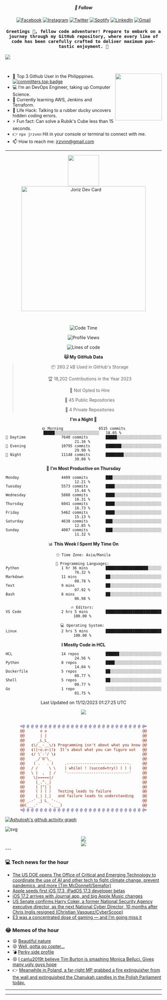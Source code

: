 <h5 align="center">💬 Follow</h5>
<div align="center">

[![Facebook](https://img.shields.io/badge/Facebook-%231877F2.svg?style=for-the-badge&logo=Facebook&logoColor=white)](https://www.facebook.com/Horisyo/)
[![Instagram](https://img.shields.io/badge/Instagram-%23E4405F.svg?style=for-the-badge&logo=Instagram&logoColor=white)](https://www.instagram.com/jrzvnn_/)
[![Twitter](https://img.shields.io/badge/Twitter-%231DA1F2.svg?style=for-the-badge&logo=Twitter&logoColor=white)](https://twitter.com/jrz_studies)
[![Spotify](https://img.shields.io/badge/Spotify-%231ED760.svg?style=for-the-badge&logo=Spotify&logoColor=white)](https://open.spotify.com/user/217td4qrc6mzqjodfalmzjpdi?si=b93099b9078c4ccb)
[![LinkedIn](https://img.shields.io/badge/LinkedIn-%230077B5.svg?style=for-the-badge&logo=LinkedIn&logoColor=white)](https://www.linkedin.com/in/jrz-vnn/)
[![Gmail](https://img.shields.io/badge/Gmail-D14836?style=for-the-badge&logo=gmail&logoColor=white)](mailto:jrzvnn@gmail.com)

</div>
<h4 align="center"><samp>Greetings 👋, fellow code adventurer! Prepare to embark on a journey through my GitHub repository, where every line of code has been carefully crafted to deliver maximum pun-tastic enjoyment. 🚀 </samp></h4>

<!--horizontal divider(gradiant)-->
<img src="https://user-images.githubusercontent.com/73097560/115834477-dbab4500-a447-11eb-908a-139a6edaec5c.gif">

&nbsp; 

<img align='right' src='https://github.com/Rishit-dagli/Rishit-dagli/blob/master/images/octocat-anime.gif' width='150"'>

- 🚀 Top 3 Github User in the Philipppines. [![committers.top badge](https://user-badge.committers.top/philippines/jrzvnn.svg)](https://user-badge.committers.top/philippines/USERNAME)
- 💻 I’m an DevOps Engineer, taking up Computer Science.
- 🤖 Currently learning AWS, Jenkins and Terraform.
- 🎯 Life Hack: Talking to a rubber ducky uncovers hidden coding errors.
- ⚡ Fun fact: Can solve a Rubik's Cube less than 15 seconds.
- 👉 `npx jrzvnn` Hit in your console or terminal to connect with me.
- 📫 How to reach me: jrzvnn@gmail.com

---

<!--🖼️OCTOCAT-->
<p align="center">

<img src="https://media.giphy.com/media/IP7sarl7C5lSFCw9rG/giphy.gif"  width="100px" height="100px">
<br />
<a href="https://app.daily.dev/jorizvillanueva"><img src="https://github.com/jrzvnn/jrzvnn/blob/main/devcard.svg" width="400" alt="Joriz Dev Card"/></a>
</p>

<br />
<div align="center">

<!--START_SECTION:waka-->
![Code Time](http://img.shields.io/badge/Code%20Time-227%20hrs%2053%20mins-blue)

![Profile Views](http://img.shields.io/badge/Profile%20Views-59-blue)

![Lines of code](https://img.shields.io/badge/From%20Hello%20World%20I%27ve%20Written-1.6%20million%20lines%20of%20code-blue)

**🐱 My GitHub Data** 

> 📦 260.2 kB Used in GitHub's Storage 
 > 
> 🏆 18,202 Contributions in the Year 2023
 > 
> 🚫 Not Opted to Hire
 > 
> 📜 45 Public Repositories 
 > 
> 🔑 4 Private Repositories 
 > 
**I'm a Night 🦉** 

```text
🌞 Morning                6515 commits        █████░░░░░░░░░░░░░░░░░░░░   18.05 % 
🌆 Daytime                7640 commits        █████░░░░░░░░░░░░░░░░░░░░   21.16 % 
🌃 Evening                10795 commits       ███████░░░░░░░░░░░░░░░░░░   29.90 % 
🌙 Night                  11148 commits       ████████░░░░░░░░░░░░░░░░░   30.88 % 
```
📅 **I'm Most Productive on Thursday** 

```text
Monday                   4409 commits        ███░░░░░░░░░░░░░░░░░░░░░░   12.21 % 
Tuesday                  5573 commits        ████░░░░░░░░░░░░░░░░░░░░░   15.44 % 
Wednesday                5888 commits        ████░░░░░░░░░░░░░░░░░░░░░   16.31 % 
Thursday                 6041 commits        ████░░░░░░░░░░░░░░░░░░░░░   16.73 % 
Friday                   5462 commits        ████░░░░░░░░░░░░░░░░░░░░░   15.13 % 
Saturday                 4638 commits        ███░░░░░░░░░░░░░░░░░░░░░░   12.85 % 
Sunday                   4087 commits        ███░░░░░░░░░░░░░░░░░░░░░░   11.32 % 
```


📊 **This Week I Spent My Time On** 

```text
🕑︎ Time Zone: Asia/Manila

💬 Programming Languages: 
Python                   1 hr 36 mins        ███████████████████░░░░░░   76.32 % 
Markdown                 11 mins             ██░░░░░░░░░░░░░░░░░░░░░░░   08.78 % 
Text                     9 mins              ██░░░░░░░░░░░░░░░░░░░░░░░   07.92 % 
Bash                     8 mins              ██░░░░░░░░░░░░░░░░░░░░░░░   06.98 % 

🔥 Editors: 
VS Code                  2 hrs 5 mins        █████████████████████████   100.00 % 

💻 Operating System: 
Linux                    2 hrs 5 mins        █████████████████████████   100.00 % 
```

**I Mostly Code in HCL** 

```text
HCL                      14 repos            ██████░░░░░░░░░░░░░░░░░░░   24.56 % 
Python                   8 repos             ████░░░░░░░░░░░░░░░░░░░░░   14.04 % 
Dockerfile               5 repos             ██░░░░░░░░░░░░░░░░░░░░░░░   08.77 % 
Shell                    5 repos             ██░░░░░░░░░░░░░░░░░░░░░░░   08.77 % 
Go                       1 repo              ░░░░░░░░░░░░░░░░░░░░░░░░░   01.75 % 
```




 Last Updated on 11/12/2023 01:27:25 UTC
<!--END_SECTION:waka-->

<img src="https://wakatime.com/share/@jrzvnn/70a4618c-7cd9-4016-b7b9-eabe75c837ee.svg">

<br />
<br />

```diff
+@ @ @ @ @ @ @ @ @ @ @ @ @ @ @ @ @ @ @ @ @ @ @ @ @ @ @ @+
@@       o o                                           @@
@@       | |                                           @@
@@      _L_L_                                          @@
@@   ❮\/__-__\/❯ Programming isn't about what you know @@
@@   ❮(|~o.o~|)❯  It's about what you can figure out   @@
@@   ❮/ \`-'/ \❯                                       @@
@@     _/`U'\_                                         @@
@@    ( .   . )     .----------------------------.     @@
@@   / /     \ \    | while( ! (succed=try() ) ) |     @@
@@   \ |  ,  | /    '----------------------------'     @@
@@    \|=====|/                                        @@
@@     |_.^._|                                         @@
@@     | |"| |                                         @@
@@     ( ) ( )   Testing leads to failure              @@
@@     |_| |_|   and failure leads to understanding    @@
@@ _.-' _j L_ '-._                                     @@
@@(___.'     '.___)                                    @@
+@ @ @ @ @ @ @ @ @ @ @ @ @ @ @ @ @ @ @ @ @ @ @ @ @ @ @ @+

```

</div>




[![Ashutosh's github activity graph](https://github-readme-activity-graph.vercel.app/graph?username=jrzvnn&theme=github-compact)](https://github.com/ashutosh00710/github-readme-activity-graph)


![svg](profile-3d-contrib/profile-night-green.svg)

<div align="center">
<img src="https://github.com/jrzvnn/jrzvnn/blob/output/github-snake-dark.svg">
</div>

<div align=center>
<img align=center src=https://metrics.lecoq.io/jrzvnn?template=classic&isocalendar=1&languages=1&achievements=1&base=header%2C%20activity%2C%20community%2C%20repositories%2C%20metadata&base.indepth=false&base.hireable=false&base.skip=false&isocalendar=false&isocalendar.duration=full-year&languages=false&languages.limit=8&languages.threshold=0%25&languages.other=false&languages.colors=github&languages.sections=most-used&languages.indepth=false&languages.analysis.timeout=15&languages.analysis.timeout.repositories=7.5&languages.categories=markup%2C%20programming&languages.recent.categories=markup%2C%20programming&languages.recent.load=300&languages.recent.days=14&achievements=false&achievements.threshold=C&achievements.secrets=true&achievements.display=detailed&achievements.limit=0&config.timezone=Asia%2FManila)
</div>
<div align="left">
---

### 💻 Tech news for the hour

<!-- TECH:START -->
 - [The US DOE opens The Office of Critical and Emerging Technology to coordinate the use of AI and other tech to fight climate change, prevent pandemics, and more &lpar;Tim McDonnell/Semafor&rpar;](http://www.techmeme.com/231212/p37#a231212p37)
 - [Apple seeds first iOS 17.3, iPadOS 17.3 developer betas](https://appleinsider.com/articles/23/12/12/apple-seeds-first-ios-173-ipados-173-developer-betas?utm_medium=rss)
 - [iOS 17.2 arrives with Journal app, and big Apple Music changes](https://appleinsider.com/articles/23/12/11/ios-172-arrives-with-journal-app-and-big-apple-music-changes?utm_medium=rss)
 - [US Senate confirms Harry Coker, a former National Security Agency executive director, as the next National Cyber Director, 10 months after Chris Inglis resigned &lpar;Christian Vasquez/CyberScoop&rpar;](http://www.techmeme.com/231212/p36#a231212p36)
 - [E3 was a concentrated dose of gaming — and I’m going miss it](https://www.theverge.com/2023/12/12/23998732/e3-eulogy-video-game-trade-show)<!-- TECH:END -->

### 😂 Memes of the hour

<!-- MEMES:START -->
 - 😝 [Beautiful nature](http://9gag.com/gag/amA4Y8j)
 - 😝 [Well, gotta go copter...](http://9gag.com/gag/avQKG4b)
 - 💣 [Perky side profile](http://9gag.com/gag/aMEM8AW)
 - 😝 [I can\u2019t believe Tim Burton is smashing Monica Belluci. Gives many ugly guys hope](http://9gag.com/gag/aKEoD51)
 - 👉 [Meanwhile in Poland, a far-right MP grabbed a fire extinguisher from the wall and extinguished the Chanukah candles in the Polish Parliament today.](http://9gag.com/gag/aQEW3Br)<!-- MEMES:END -->

---

---
